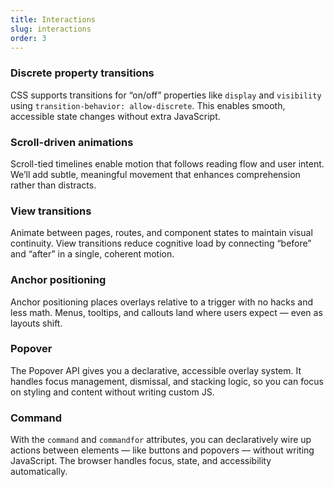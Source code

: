 ```yaml
---
title: Interactions
slug: interactions
order: 3
---
```


### Discrete property transitions

CSS supports transitions for “on/off” properties like `display` and `visibility` using `transition-behavior: allow-discrete`. This enables smooth, accessible state changes without extra JavaScript.

### Scroll-driven animations

Scroll-tied timelines enable motion that follows reading flow and user intent. We’ll add subtle, meaningful movement that enhances comprehension rather than distracts.

### View transitions

Animate between pages, routes, and component states to maintain visual continuity. View transitions reduce cognitive load by connecting “before” and “after” in a single, coherent motion.

### Anchor positioning

Anchor positioning places overlays relative to a trigger with no hacks and less math. Menus, tooltips, and callouts land where users expect — even as layouts shift.

### Popover

The Popover API gives you a declarative, accessible overlay system. It handles focus management, dismissal, and stacking logic, so you can focus on styling and content without writing custom JS.

### Command

With the `command` and `commandfor` attributes, you can declaratively wire up actions between elements — like buttons and popovers — without writing JavaScript. The browser handles focus, state, and accessibility automatically.